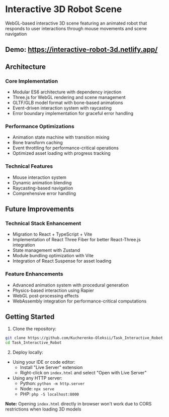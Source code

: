 # Interactive 3D Robot Scene

WebGL-based interactive 3D scene featuring an animated robot that responds to user interactions through mouse movements and scene navigation

## Demo: https://interactive-robot-3d.netlify.app/

## Architecture

### Core Implementation
- Modular ES6 architecture with dependency injection
- Three.js for WebGL rendering and scene management
- GLTF/GLB model format with bone-based animations
- Event-driven interaction system with raycasting
- Error boundary implementation for graceful error handling

### Performance Optimizations
- Animation state machine with transition mixing
- Bone transform caching
- Event throttling for performance-critical operations
- Optimized asset loading with progress tracking

### Technical Features
- Mouse interaction system
- Dynamic animation blending
- Raycasting-based navigation
- Comprehensive error handling

## Future Improvements

### Technical Stack Enhancement
- Migration to React + TypeScript + Vite
- Implementation of React Three Fiber for better React-Three.js integration
- State management with Zustand
- Module bundling optimization with Vite
- Integration of React Suspense for asset loading

### Feature Enhancements
- Advanced animation system with procedural generation
- Physics-based interaction using Rapier
- WebGL post-processing effects
- WebAssembly integration for performance-critical computations

## Getting Started

1. Clone the repository:
```bash
git clone https://github.com/Kucherenko-Oleksii/Task_Interactive_Robot.git
cd Task_Interactive_Robot
```

2. Deploy locally:
- Using your IDE or code editor:
  - Install "Live Server" extension
  - Right-click on `index.html` and select "Open with Live Server"
- Using any HTTP server:
  - Python: `python -m http.server`
  - Node: `npx serve`
  - PHP: `php -S localhost:8000`

**Note:** Opening `index.html` directly in browser won't work due to CORS restrictions when loading 3D models